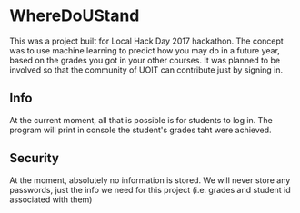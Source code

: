 # WhereDoUStand

This was a project built for Local Hack Day 2017 hackathon. The concept was to use machine learning to predict how you may do in a future year, based on the grades you got in your other courses. It was planned to be involved so that the community of UOIT can contribute just by signing in. 

## Info

At the current moment, all that is possible is for students to log in. The program will print in console the student's grades taht were achieved. 

## Security

At the moment, absolutely no information is stored. We will never store any passwords, just the info we need for this project (i.e. grades and student id associated with them)
